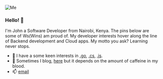 ![Me](https://media.giphy.com/media/AhjXalGPAfJg4/giphy.gif)

### Hello! 👋

I'm John a Software Developer from Nairobi, Kenya. The pins below are some of Ws(Wins) am proud of. My developer interests hover along the line of Backend development and Cloud apps. My motto you ask? Learning never stops.
* :wrench: I have a some keen interests in [.go](https://golang.org/), [.cs](https://docs.microsoft.com/en-us/dotnet/csharp/), [.js](https://www.w3schools.com/js/).
* :link: Sometimes I blog, [here](https://dev.to/j0nimost) but it depends on the amount of caffeine in my blood.
* :mailbox: [email](mailto:johnnyingimacharia@gmail.com)
